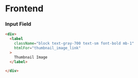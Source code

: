 
# Frontend

### Input Field
```html
<div>
  <label
    className="block text-gray-700 text-sm font-bold mb-1"
    htmlFor="thumbnail_image_link"
  >
    Thumbnail Image
  </label>
  
</div>
```




